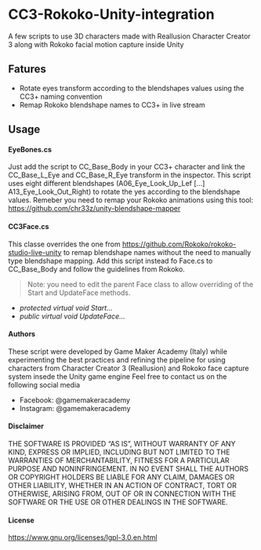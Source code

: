 # CC3-Rokoko-Unity-integration
A few scripts to use 3D characters made with Reallusion Character Creator 3 along with Rokoko facial motion capture inside Unity

## Fatures
- Rotate eyes transform according to the blendshapes values using the CC3+ naming convention
- Remap Rokoko blendshape names to CC3+ in live stream

## Usage

#### EyeBones.cs
Just add the script to CC_Base_Body in your CC3+ character and link the CC_Base_L_Eye and CC_Base_R_Eye transform in the inspector. This script uses eight different blendshapes (A06_Eye_Look_Up_Lef [...] A13_Eye_Look_Out_Right) to rotate the yes according to the blendshape values. Remeber you need to remap your Rokoko animations using this tool: https://github.com/chr33z/unity-blendshape-mapper

#### CC3Face.cs
This classe overrides the one from https://github.com/Rokoko/rokoko-studio-live-unity to remap blendshape names without the need to manually type blendshape mapping. Add this script instead fo Face.cs to CC_Base_Body and follow the guidelines from Rokoko.
> Note: you need to edit the parent Face class to allow overriding of the Start and UpdateFace methods. 
- *protected virtual void Start...*
- *public virtual void UpdateFace...*


#### Authors
These script were developed by Game Maker Academy (Italy) while experimenting the best practices and refining the pipeline for using characters from Character Creator 3 (Reallusion) and Rokoko face capture system insede the Unity game engine
Feel free to contact us on the following social media
- Facebook: @gamemakeracademy
- Instagram: @gamemakeracademy

#### Disclaimer 
THE SOFTWARE IS PROVIDED “AS IS”, WITHOUT WARRANTY OF ANY KIND, EXPRESS OR IMPLIED, INCLUDING BUT NOT LIMITED TO THE WARRANTIES OF MERCHANTABILITY, FITNESS FOR A PARTICULAR PURPOSE AND NONINFRINGEMENT. IN NO EVENT SHALL THE AUTHORS OR COPYRIGHT HOLDERS BE LIABLE FOR ANY CLAIM, DAMAGES OR OTHER LIABILITY, WHETHER IN AN ACTION OF CONTRACT, TORT OR OTHERWISE, ARISING FROM, OUT OF OR IN CONNECTION WITH THE SOFTWARE OR THE USE OR OTHER DEALINGS IN THE SOFTWARE.

#### License
https://www.gnu.org/licenses/lgpl-3.0.en.html

